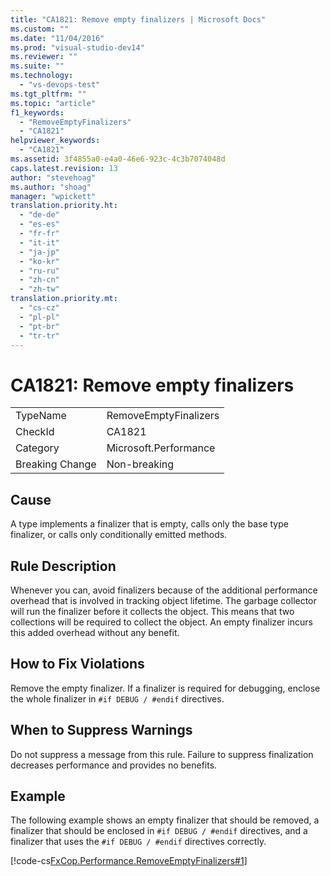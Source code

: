 ```yaml
---
title: "CA1821: Remove empty finalizers | Microsoft Docs"
ms.custom: ""
ms.date: "11/04/2016"
ms.prod: "visual-studio-dev14"
ms.reviewer: ""
ms.suite: ""
ms.technology: 
  - "vs-devops-test"
ms.tgt_pltfrm: ""
ms.topic: "article"
f1_keywords: 
  - "RemoveEmptyFinalizers"
  - "CA1821"
helpviewer_keywords: 
  - "CA1821"
ms.assetid: 3f4855a0-e4a0-46e6-923c-4c3b7074048d
caps.latest.revision: 13
author: "stevehoag"
ms.author: "shoag"
manager: "wpickett"
translation.priority.ht: 
  - "de-de"
  - "es-es"
  - "fr-fr"
  - "it-it"
  - "ja-jp"
  - "ko-kr"
  - "ru-ru"
  - "zh-cn"
  - "zh-tw"
translation.priority.mt: 
  - "cs-cz"
  - "pl-pl"
  - "pt-br"
  - "tr-tr"
---
```

# CA1821: Remove empty finalizers
|||  
|-|-|  
|TypeName|RemoveEmptyFinalizers|  
|CheckId|CA1821|  
|Category|Microsoft.Performance|  
|Breaking Change|Non-breaking|  
  
## Cause  
 A type implements a finalizer that is empty, calls only the base type finalizer, or calls only conditionally emitted methods.  
  
## Rule Description  
 Whenever you can, avoid finalizers because of the additional performance overhead that is involved in tracking object lifetime. The garbage collector will run the finalizer before it collects the object. This means that two collections will be required to collect the object. An empty finalizer incurs this added overhead without any benefit.  
  
## How to Fix Violations  
 Remove the empty finalizer. If a finalizer is required for debugging, enclose the whole finalizer in `#if DEBUG / #endif` directives.  
  
## When to Suppress Warnings  
 Do not suppress a message from this rule. Failure to suppress finalization decreases performance and provides no benefits.  
  
## Example  
 The following example shows an empty finalizer that should be removed, a finalizer that should be enclosed in `#if DEBUG / #endif` directives, and a finalizer that uses the `#if DEBUG / #endif` directives correctly.  
  
 [!code-cs[FxCop.Performance.RemoveEmptyFinalizers#1](../code-quality/codesnippet/CSharp/ca1821-remove-empty-finalizers_1.cs)]